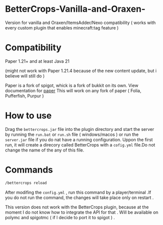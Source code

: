 # BetterCrops-Vanilla-and-Oraxen-

Version for vanilla and Oraxen/ItemsAdder/Nexo compatibility ( works with every custom plugin that enables minecraft:tag feature )

# Compatibility

Paper 1.21+ and at least Java 21

(might not work with Paper 1.21.4 because of the new content update, but i believe will still do )

Paper is a fork of spigot, whick is a fork of bukkit on its own.
View documentation for [paper](https://docs.papermc.io/)
This will work on any fork of paper ( Folia, Pufferfish, Purpur )

# How to use

Drag the `bettercrops.jar` file into the plugin directory and start the server by running the `run.bat` or `run.sh` file ( windows/macos ) or run the `server.jar` file if you do nat have a running configuration.
Uppon the first run, it will create a direcory called BetterCrops with a `cofig.yml` file.Do not change the name of the any of this file.

# Commands

```sh
/bettercrops reload
```

After modifing the `config.yml` , run this command by a player/terminal .If you do not run the command, the changes will take place only on restart .

This version does not work with the BetterCrops plugin, because at the moment I do not know how to integrate the API for that .
Will be available on polymc and spigotmc ( if I decide to port it to spigot ) .
